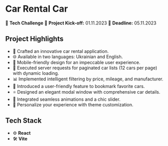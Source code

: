 # Car Rental Car

🤖 **Tech Challenge**
🚀 **Project Kick-off:** 01.11.2023
🏁 **Deadline:** 05.11.2023

## Project Highlights
- 🚗 Crafted an innovative car rental application.
- 🌐 Available in two languages: Ukrainian and English.
- 📱 Mobile-friendly design for an impeccable user experience.
- 📡 Executed server requests for paginated car lists (12 cars per page) with dynamic loading.
- 📊 Implemented intelligent filtering by price, mileage, and manufacturer.
- 🌟 Introduced a user-friendly feature to bookmark favorite cars.
- ⭐ Designed an elegant modal window with comprehensive car details.
- 🎥 Integrated seamless animations and a chic slider.
- 🎨 Personalize your experience with theme customization.

## Tech Stack
- ⚙️ **React**
- 🛠️ **Vite**
  
